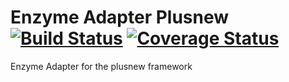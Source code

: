 # Enzyme Adapter Plusnew [![Build Status](https://api.travis-ci.com/plusnew/enzyme-adapter.svg?branch=master)](https://travis-ci.com/plusnew/enzyme-adapter) [![Coverage Status](https://coveralls.io/repos/github/plusnew/enzyme-adapter/badge.svg?branch=master)](https://coveralls.io/github/plusnew/enzyme-adapter)

Enzyme Adapter for the plusnew framework
